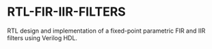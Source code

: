 # RTL-FIR-IIR-FILTERS
RTL design and implementation of a fixed-point parametric FIR and IIR filters using Verilog HDL.
